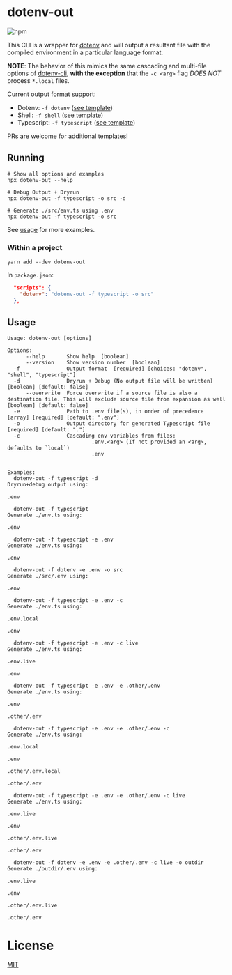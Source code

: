 # dotenv-out

![npm](https://img.shields.io/npm/v/dotenv-out)

This CLI is a wrapper for [dotenv](https://github.com/motdotla/dotenv) and will
output a resultant file with the compiled environment in a particular language
format.

**NOTE**: The behavior of this mimics the same cascading and multi-file options of
[dotenv-cli](https://github.com/entropitor/dotenv-cli), **with the exception**
that the `-c <arg>` flag _DOES NOT_ process `*.local` files.

Current output format support:

- Dotenv: `-f dotenv` ([see template](./templates/.env.ejs))
- Shell: `-f shell` ([see template](./templates/env.sh.ejs))
- Typescript: `-f typescript` ([see template](./templates/env.ts.ejs))

PRs are welcome for additional templates!

## Running

```shell
# Show all options and examples
npx dotenv-out --help
```

```shell
# Debug Output + Dryrun
npx dotenv-out -f typescript -o src -d

# Generate ./src/env.ts using .env
npx dotenv-out -f typescript -o src
```

See [usage](#usage) for more examples.

### Within a project

```shell
yarn add --dev dotenv-out
```

In `package.json`:

```json
  "scripts": {
    "dotenv": "dotenv-out -f typescript -o src"
  },
```

## Usage

```
Usage: dotenv-out [options]

Options:
      --help       Show help  [boolean]
      --version    Show version number  [boolean]
  -f               Output format  [required] [choices: "dotenv", "shell", "typescript"]
  -d               Dryrun + Debug (No output file will be written)  [boolean] [default: false]
      --overwrite  Force overwrite if a source file is also a destination file. This will exclude source file from expansion as well  [boolean] [default: false]
  -e               Path to .env file(s), in order of precedence  [array] [required] [default: ".env"]
  -o               Output directory for generated Typescript file  [required] [default: "."]
  -c               Cascading env variables from files:
                           .env.<arg> (If not provided an <arg>, defaults to `local`)
                           .env


Examples:
  dotenv-out -f typescript -d                                    Dryrun+debug output using:
                                                                       .env

  dotenv-out -f typescript                                       Generate ./env.ts using:
                                                                       .env

  dotenv-out -f typescript -e .env                               Generate ./env.ts using:
                                                                       .env

  dotenv-out -f dotenv -e .env -o src                            Generate ./src/.env using:
                                                                       .env

  dotenv-out -f typescript -e .env -c                            Generate ./env.ts using:
                                                                       .env.local
                                                                       .env

  dotenv-out -f typescript -e .env -c live                       Generate ./env.ts using:
                                                                       .env.live
                                                                       .env

  dotenv-out -f typescript -e .env -e .other/.env                Generate ./env.ts using:
                                                                       .env
                                                                       .other/.env

  dotenv-out -f typescript -e .env -e .other/.env -c             Generate ./env.ts using:
                                                                       .env.local
                                                                       .env
                                                                       .other/.env.local
                                                                       .other/.env

  dotenv-out -f typescript -e .env -e .other/.env -c live        Generate ./env.ts using:
                                                                       .env.live
                                                                       .env
                                                                       .other/.env.live
                                                                       .other/.env

  dotenv-out -f dotenv -e .env -e .other/.env -c live -o outdir  Generate ./outdir/.env using:
                                                                       .env.live
                                                                       .env
                                                                       .other/.env.live
                                                                       .other/.env
```

# License

[MIT](./LICENSE)

